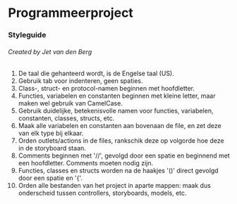 # Programmeerproject

### Styleguide
###### Created by Jet van den Berg

1. De taal die gehanteerd wordt, is de Engelse taal (US).
2. Gebruik tab voor indenteren, geen spaties.
3. Class-, struct- en protocol-namen beginnen met hoofdletter.
4. Functies, variabelen en constanten beginnen met kleine letter, maar maken wel gebruik van CamelCase.
5. Gebruik duidelijke, betekenisvolle namen voor functies, variabelen, constanten, classes, structs, etc.
6. Maak alle variabelen en constanten aan bovenaan de file, en zet deze van elk type bij elkaar.
7. Orden outlets/actions in de files, rankschik deze op volgorde hoe deze in de storyboard staan.
8. Comments beginnen met '//', gevolgd door een spatie en beginnend met een hoofdletter. Comments moeten nodig zijn.
9. Functies, classes en structs worden na de haakjes '()' direct gevolgd door een spatie en '{'.
10. Orden alle bestanden van het project in aparte mappen: maak dus onderscheid tussen controllers, storyboards, models, etc.

